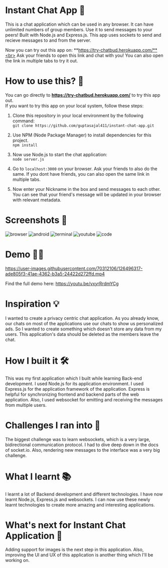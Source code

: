 # Instant Chat App 💬
This is a chat application which can be used in any browser. It can have unlimited numbers of group members. Use it to send messages to your peers!
Built with Node.js and Express.js. This app uses sockets to send and recieve messages to and from the server.

Now you can try out this app on: **https://try-chatbud.herokuapp.com/**<br>
Ask your friends to open this link and chat with you! You can also open the link in multiple tabs to try it out.

# How to use this? 🤔

You can go directly to **https://try-chatbud.herokuapp.com/** to try this app out.<br>
If you want to try this app on your local system, follow these steps:

1. Clone this repository in your local environment by the following command:<br>
```git clone https://github.com/guptasajal411/instant-chat-app.git```

2. Use NPM (Node Package Manager) to install dependencies for this project. <br>
```npm install```

3. Now use Node.js to start the chat application: <br>
```node server.js```

4. Go to `localhost:3000` on your browser. Ask your friends to also do the same. If you dont have friends, you can also open the same link in multiple tabs. 

5. Now enter your Nickname in the box and send messages to each other. You can see that your friend's message will be updated in your browser with relevant metadata.

# Screenshots 📸
![browser](https://user-images.githubusercontent.com/70312106/126495513-a50c3378-5546-45ad-89bb-b39493f9d961.PNG)
![android](https://user-images.githubusercontent.com/70312106/126497036-a74bd9f3-21bd-4065-bd88-78c9d8018b84.jpg)
![terminal](https://user-images.githubusercontent.com/70312106/126497868-dd4f1a6d-5fd9-4540-81ee-31da421728e0.PNG)
![youtube](https://user-images.githubusercontent.com/70312106/126497882-8489516f-4c73-4914-a0fb-c737892b02f5.PNG)
![code](https://user-images.githubusercontent.com/70312106/126497890-2335c3ab-86c1-4049-a93e-dc2bd3b2c136.PNG)

# Demo 👨‍💻


https://user-images.githubusercontent.com/70312106/126496317-ade805f3-41ae-4362-b3a5-24422d272ffd.mp4


Find the full demo here: https://youtu.be/vxyrRrdmYCg

# Inspiration 💡
I wanted to create a privacy centric chat application. As you already know, our chats on most of the applications use our chats to show us personalized ads. So I wanted to create something which doesn't store any data from my users. This application's data should be deleted as the members leave the chat.

# How I built it 🛠
This was my first application which I built while learning Back-end development. I used Node.js for its application environment. I used Express.js for the application framework of the application. Express is helpful for synchronizing frontend and backend parts of the web application. Also, I used websocket for emitting and receiving the messages from multiple users.

# Challenges I ran into 🤒
The biggest challenge was to learn websockets, which is a very large, bidirectional communication protocol. I had to dive deep down in the docs of socket.io. Also, rendering new messages to the interface was a very big challenge.

# What I learnt 📚
 I learnt a lot of Backend development and different technologies. I have now learnt Node.js, Express.js and websockets. I can now use these newly learnt technologies to create more amazing and interesting applications.

# What's next for Instant Chat Application 🙌
Adding support for images is the next step in this application. Also, improving the UI and UX of this application is another thing which I'll be working on.
